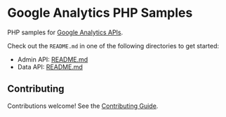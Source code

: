 # Google Analytics PHP Samples

PHP samples for [Google Analytics APIs][ga].

Check out the `README.md` in one of the following directories to get started:

- Admin API: [README.md](google-analytics-admin/README.md)
- Data API: [README.md](google-analytics-data/README.md)

## Contributing

Contributions welcome! See the [Contributing Guide](CONTRIBUTING.md).

[ga]: https://developers.google.com/analytics
